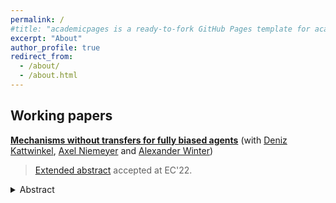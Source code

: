 ```yaml
---
permalink: /
#title: "academicpages is a ready-to-fork GitHub Pages template for academic personal websites"
excerpt: "About"
author_profile: true
redirect_from:
  - /about/
  - /about.html
---
```




<!-- [CV](http://academicpages.github.io/files/paper1.pdf) -->

<!-- <h2>Publications</h2>

---
**Project 1**
(with [me](http://jpreusser.github.io))
<details>
  <summary>Abstract</summary>

  We do this and that, and a bit of something else.
</details>
---

---
**Project 1**
(with [me](http://jpreusser.github.io))
<details>
<summary>Abstract</summary>

We do this and that, and a bit of something else.
</details>
--- -->

<h2>Working papers</h2>


**[Mechanisms without transfers for fully biased agents](http://jpreusser.github.io/files/correlatedallocation.pdf)**
(with [Deniz Kattwinkel](https://sites.google.com/view/kattwinkel), [Axel Niemeyer](https://www.bgse.uni-bonn.de/en/people/student-directory/2018/axel-niemeyer) and [Alexander Winter](https://www.bgse.uni-bonn.de/en/people/student-directory/2018/alexander-winter))

> [Extended abstract](https://dl.acm.org/doi/10.1145/3490486.3538317) accepted at EC'22.

<details>
  <summary>Abstract</summary>
    A principal must decide between two options. Which one she prefers depends on the private information of two agents. One agent always prefers the first option; the other always prefers the second. Transfers are infeasible. One application of this setting is the efficient division of a fixed budget between two competing departments. We first characterize all implementable mechanisms under arbitrary correlation. Second, we study when there exists a mechanism that yields the principal a higher payoff than she could receive by choosing the ex-ante optimal decision without consulting the agents. In the budget example, such a profitable mechanism exists if and only if the information of one department is also relevant for the expected returns of the other department. We generalize this insight to derive necessary and sufficient conditions for the existence of a profitable mechanism in the n-agent allocation problem with independent types.
</details>
